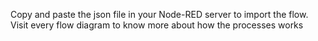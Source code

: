 Copy and paste the json file in your Node-RED server to import the flow.
Visit every flow diagram to know more about how the processes works
